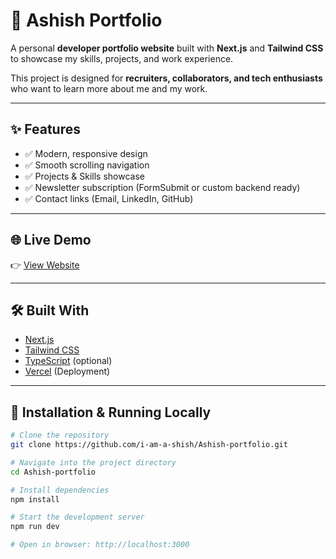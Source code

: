# 🚀 Ashish Portfolio

A personal **developer portfolio website** built with **Next.js** and **Tailwind CSS** to showcase my skills, projects, and work experience.

This project is designed for **recruiters, collaborators, and tech enthusiasts** who want to learn more about me and my work.

---

## ✨ Features

- ✅ Modern, responsive design
- ✅ Smooth scrolling navigation
- ✅ Projects & Skills showcase
- ✅ Newsletter subscription (FormSubmit or custom backend ready)
- ✅ Contact links (Email, LinkedIn, GitHub)

---

## 🌐 Live Demo

👉 [View Website](https://ashish-suryawanshi.vercel.app/)

---

## 🛠️ Built With

- [Next.js](https://nextjs.org/)
- [Tailwind CSS](https://tailwindcss.com/)
- [TypeScript](https://www.typescriptlang.org/) (optional)
- [Vercel](https://vercel.com/) (Deployment)

---

## 📁 Installation & Running Locally

```bash
# Clone the repository
git clone https://github.com/i-am-a-shish/Ashish-portfolio.git

# Navigate into the project directory
cd Ashish-portfolio

# Install dependencies
npm install

# Start the development server
npm run dev

# Open in browser: http://localhost:3000
